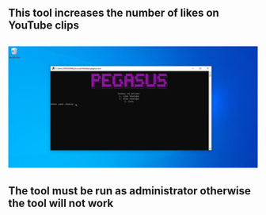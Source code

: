 This tool increases the number of likes on YouTube clips
---
![image (1)](https://github.com/IDA-FREEWARE/Pegasus/raw/main/image.png)
---
The tool must be run as administrator otherwise the tool will not work
---
